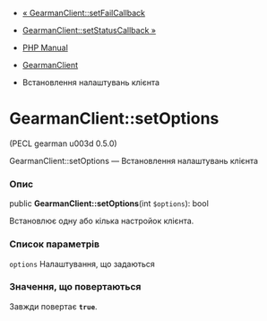 - [«
GearmanClient::setFailCallback](gearmanclient.setfailcallback.md)
- [GearmanClient::setStatusCallback
»](gearmanclient.setstatuscallback.md)

- [PHP Manual](index.md)
- [GearmanClient](class.gearmanclient.md)
- Встановлення налаштувань клієнта

# GearmanClient::setOptions

(PECL gearman u003d 0.5.0)

GearmanClient::setOptions — Встановлення налаштувань клієнта

### Опис

public **GearmanClient::setOptions**(int `$options`): bool

Встановлює одну або кілька настройок клієнта.

### Список параметрів

`options`
Налаштування, що задаються

### Значення, що повертаються

Завжди повертає **`true`**.

